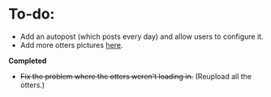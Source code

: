# To-do:
- Add an autopost (which posts every day) and allow users to configure it.
- Add more otters pictures [here](https://github.com/ArhanCodes/Otter/blob/main/src/commands/otter.ts).


**Completed**
- ~~Fix the problem where the otters weren't loading in.~~ (Reupload all the otters.)
